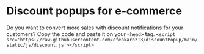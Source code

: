# Discount popups for e-commerce
Do you want to convert more sales with discount notifications for your customers? Copy the code and paste it on your `<head>` tag.
`<script src='https://raw.githubusercontent.com/efeakaroz13/discountPopup/main/static/js/discount.js'></script>`
